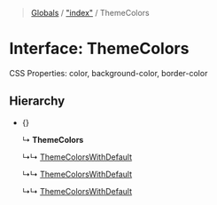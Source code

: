 > [Globals](../README.md) / ["index"](../modules/_index_.md) / ThemeColors

# Interface: ThemeColors

CSS Properties: color, background-color, border-color

## Hierarchy

* {}

  ↳ **ThemeColors**

  ↳↳ [ThemeColorsWithDefault](_index_.themecolorswithdefault.md)

  ↳↳ [ThemeColorsWithDefault](_types_index_.themecolorswithdefault.md)

  ↳↳ [ThemeColorsWithDefault](_types_theme_.themecolorswithdefault.md)
